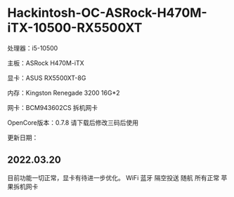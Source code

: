 # Hackintosh-OC-ASRock-H470M-iTX-10500-RX5500XT

处理器：i5-10500

主板：ASRock H470M-iTX

显卡：ASUS RX5500XT-8G

内存：Kingston Renegade 3200 16G*2

网卡：BCM943602CS 拆机网卡

OpenCore版本：0.7.8
请下载后修改三码后使用

更新日期：

## 2022.03.20
  目前功能一切正常，显卡有待进一步优化。
  WiFi 蓝牙 隔空投送 随航 所有正常 苹果拆机网卡
  

